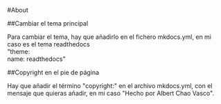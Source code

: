 #About

##Cambiar el tema principal

Para cambiar el tema, hay que añadirlo en el fichero mkdocs.yml, en mi 
caso es el tema readthedocs  
"theme:  
    name: readthedocs"

##Copyright en el pie de página

Hay que añadir el término "copyright:" en el archivo mkdocs.yml, con el
mensaje que quieras añadir, en mi caso "Hecho por Albert Chao Vasco".
